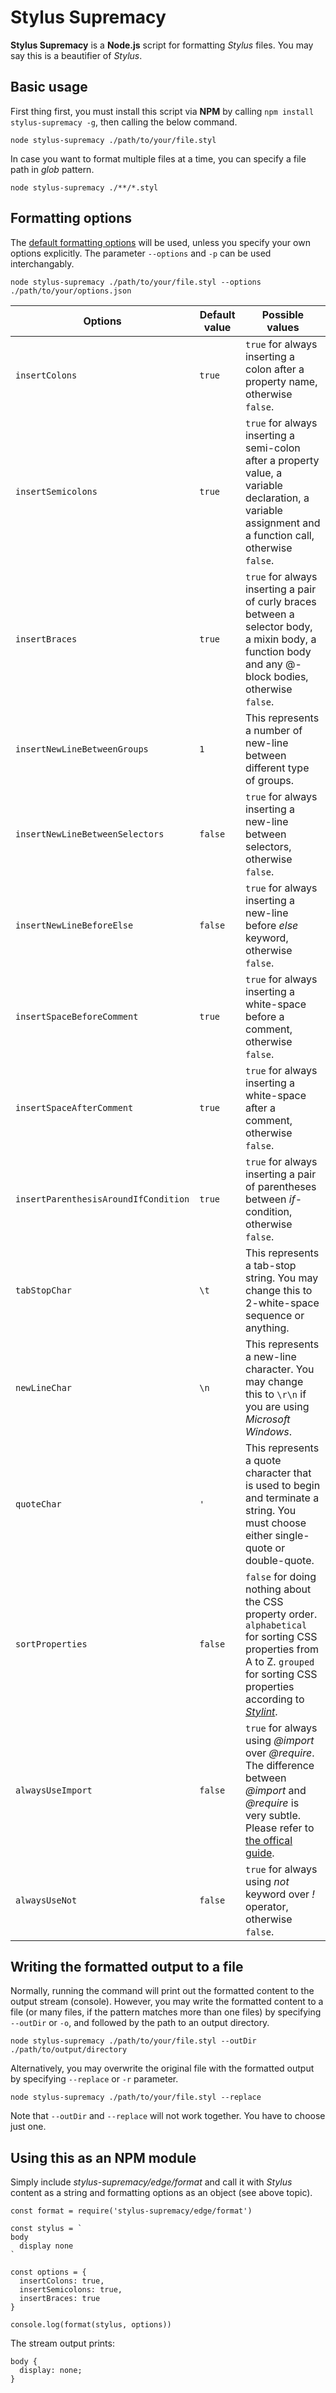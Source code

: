 # Stylus Supremacy

**Stylus Supremacy** is a **Node.js** script for formatting *Stylus* files. You may say this is a beautifier of *Stylus*.

## Basic usage

First thing first, you must install this script via **NPM** by calling `npm install stylus-supremacy -g`, then calling the below command.
```
node stylus-supremacy ./path/to/your/file.styl
```

In case you want to format multiple files at a time, you can specify a file path in *glob* pattern.
```
node stylus-supremacy ./**/*.styl
```

## Formatting options

The [default formatting options](edge/defaultFormattingOptions.json) will be used, unless you specify your own options explicitly. The parameter `--options` and `-p` can be used interchangably.
```
node stylus-supremacy ./path/to/your/file.styl --options ./path/to/your/options.json
```

|Options|Default value|Possible values|
|---|---|---|
|`insertColons`|`true`|`true` for always inserting a colon after a property name, otherwise `false`.|
|`insertSemicolons`|`true`|`true` for always inserting a semi-colon after a property value, a variable declaration, a variable assignment and a function call, otherwise `false`.|
|`insertBraces`|`true`|`true` for always inserting a pair of curly braces between a selector body, a mixin body, a function body and any @-block bodies, otherwise `false`.|
|`insertNewLineBetweenGroups`|`1`|This represents a number of new-line between different type of groups.|
|`insertNewLineBetweenSelectors`|`false`|`true` for always inserting a new-line between selectors, otherwise `false`.|
|`insertNewLineBeforeElse`|`false`|`true` for always inserting a new-line before *else* keyword, otherwise `false`.|
|`insertSpaceBeforeComment`|`true`|`true` for always inserting a white-space before a comment, otherwise `false`.|
|`insertSpaceAfterComment`|`true`|`true` for always inserting a white-space after a comment, otherwise `false`.|
|`insertParenthesisAroundIfCondition`|`true`|`true` for always inserting a pair of parentheses between *if*-condition, otherwise `false`.|
|`tabStopChar`|`\t`|This represents a tab-stop string. You may change this to 2-white-space sequence or anything.|
|`newLineChar`|`\n`|This represents a new-line character. You may change this to `\r\n` if you are using *Microsoft Windows*.|
|`quoteChar`|`'`|This represents a quote character that is used to begin and terminate a string. You must choose either single-quote or double-quote.|
|`sortProperties`|`false`|`false` for doing nothing about the CSS property order. `alphabetical` for sorting CSS properties from A to Z. `grouped` for sorting CSS properties according to *[Stylint](https://github.com/SimenB/stylint/blob/master/src/data/ordering.json)*.|
|`alwaysUseImport`|`false`|`true` for always using *@import* over *@require*. The difference between *@import* and *@require* is very subtle. Please refer to [the offical guide](http://stylus-lang.com/docs/import.html#require).|
|`alwaysUseNot`|`false`|`true` for always using *not* keyword over *!* operator, otherwise `false`.|

## Writing the formatted output to a file

Normally, running the command will print out the formatted content to the output stream (console). However, you may write the formatted content to a file (or many files, if the pattern matches more than one files) by specifying `--outDir` or `-o`, and followed by the path to an output directory.
```
node stylus-supremacy ./path/to/your/file.styl --outDir ./path/to/output/directory
```

Alternatively, you may overwrite the original file with the formatted output by specifying `--replace` or `-r` parameter.
```
node stylus-supremacy ./path/to/your/file.styl --replace
```

Note that `--outDir` and `--replace` will not work together. You have to choose just one.

## Using this as an NPM module

Simply include *stylus-supremacy/edge/format* and call it with *Stylus* content as a string and formatting options as an object (see above topic).
```
const format = require('stylus-supremacy/edge/format')

const stylus = `
body
  display none
`

const options = {
  insertColons: true,
  insertSemicolons: true,
  insertBraces: true
}

console.log(format(stylus, options))
```

The stream output prints:
```
body {
  display: none;
}
```